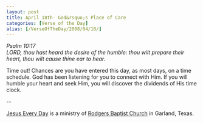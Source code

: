```yaml
---
layout: post
title: April 18th- God&rsquo;s Place of Care
categories: [Verse of the Day]
alias: [/VerseOfTheDay/2008/04/18/]
---
```


_Psalm 10:17  
LORD, thou hast heard the desire of the humble: thou wilt prepare
their heart, thou wilt cause thine ear to hear._

Time out! Chances are you have entered this day, as most days, on a
time schedule. God has been listening for you to connect with Him. If
you will humble your heart and seek Him, you will discover the
dividends of His time clock.

 --

<a href=http://jesuseveryday.net>Jesus Every Day</a> is a ministry of <a href=http://rodgersbaptist.net>Rodgers Baptist Church</a> in Garland, Texas.
